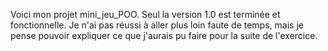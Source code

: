Voici mon projet mini_jeu_POO.
Seul la version 1.0 est terminée et fonctionnelle.
Je n'ai pas réussi à aller plus loin faute de temps, mais je pense pouvoir expliquer ce que j'aurais pu faire pour la suite de l'exercice.
